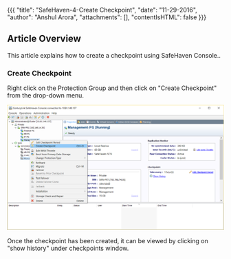 {{{
  "title": "SafeHaven-4-Create Checkpoint",
  "date": "11-29-2016",
  "author": "Anshul Arora",
  "attachments": [],
  "contentIsHTML": false
}}}
## Article Overview
This article explains how to create a checkpoint using SafeHaven Console..

### Create Checkpoint

Right click on the Protection Group and then click on "Create Checkpoint" from the drop-down menu.

![Create Checkpoint](../../images/SH4.0/createcheckpoint.png)

Once the checkpoint has been created, it can be viewed by clicking on "show history" under checkpoints window.
